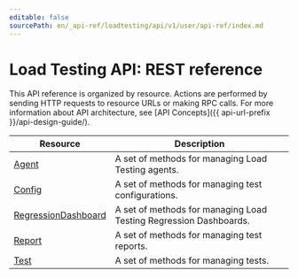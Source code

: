 ```yaml
---
editable: false
sourcePath: en/_api-ref/loadtesting/api/v1/user/api-ref/index.md
---
```


# Load Testing API: REST reference
This API reference is organized by resource. Actions are performed by sending HTTP requests to resource URLs or making RPC calls. For more information about API architecture, see [API Concepts]({{ api-url-prefix }}/api-design-guide/).

Resource | Description
--- | ---
[Agent](Agent/index.md) | A set of methods for managing Load Testing agents.
[Config](Config/index.md) | A set of methods for managing test configurations.
[RegressionDashboard](RegressionDashboard/index.md) | A set of methods for managing Load Testing Regression Dashboards.
[Report](Report/index.md) | A set of methods for managing test reports.
[Test](Test/index.md) | A set of methods for managing tests.